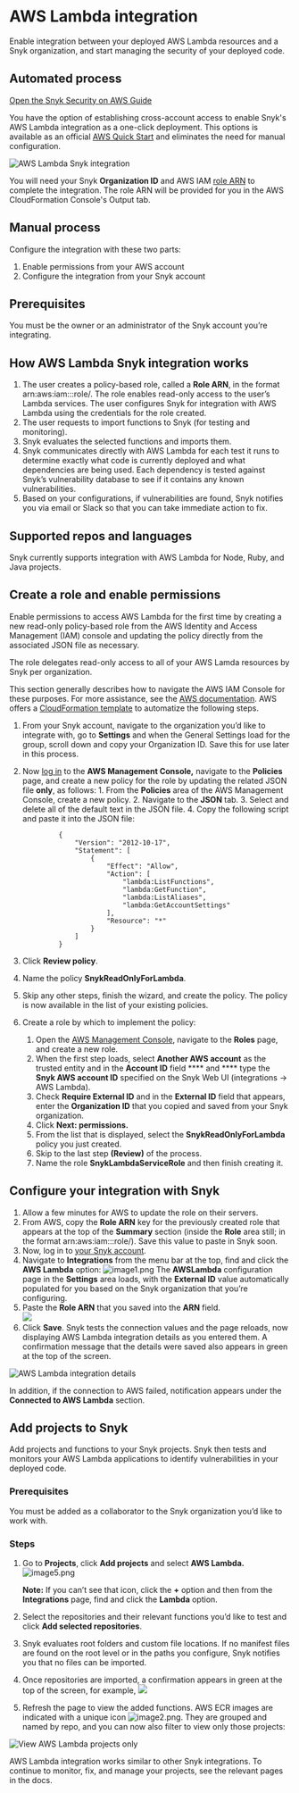 # AWS Lambda integration

Enable integration between your deployed AWS Lambda resources and a Snyk organization, and start managing the security of your deployed code.

## **Automated process**

[Open the Snyk Security on AWS Guide](https://aws.amazon.com/quickstart/architecture/snyk-security/)

You have the option of establishing cross-account access to enable Snyk's AWS Lambda integration as a one-click deployment. This options is available as an official [AWS Quick Start](https://aws.amazon.com/quickstart/architecture/snyk-security/) and eliminates the need for manual configuration.

![AWS Lambda Snyk integration](../../.gitbook/assets/quickstart-snyk-security-lambda.png)

You will need your Snyk **Organization ID** and AWS IAM [role ARN](https://docs.aws.amazon.com/IAM/latest/UserGuide/reference\_identifiers.html#identifiers-arns) to complete the integration. The role ARN will be provided for you in the AWS CloudFormation Console's Output tab.

## **Manual process**

Configure the integration with these two parts:

1. Enable permissions from your AWS account
2. Configure the integration from your Snyk account

## **Prerequisites**

You must be the owner or an administrator of the Snyk account you’re integrating.

## **How AWS Lambda Snyk integration works**

1. The user creates a policy-based role, called a **Role ARN**, in the format arn:aws:iam:::role/. The role enables read-only access to the user’s Lambda services. The user configures Snyk for integration with AWS Lambda using the credentials for the role created.
2. The user requests to import functions to Snyk (for testing and monitoring).
3. Snyk evaluates the selected functions and imports them.
4. Snyk communicates directly with AWS Lambda for each test it runs to determine exactly what code is currently deployed and what dependencies are being used. Each dependency is tested against Snyk’s vulnerability database to see if it contains any known vulnerabilities.
5. Based on your configurations, if vulnerabilities are found, Snyk notifies you via email or Slack so that you can take immediate action to fix.

## Supported repos and languages

Snyk currently supports integration with AWS Lambda for Node, Ruby, and Java projects.

## Create a role and enable permissions

Enable permissions to access AWS Lambda for the first time by creating a new read-only policy-based role from the AWS Identity and Access Management (IAM) console and updating the policy directly from the associated JSON file as necessary.

The role delegates read-only access to all of your AWS Lamda resources by Snyk per organization.

This section generally describes how to navigate the AWS IAM Console for these purposes. For more assistance, see the [AWS documentation](https://docs.aws.amazon.com/IAM/latest/UserGuide/access\_policies\_manage.html). AWS offers a [CloudFormation template](https://aws-quickstart.github.io/quickstart-snyk-security/#\_deployment\_options) to automatize the following steps.

1. From your Snyk account, navigate to the organization you’d like to integrate with, go to **Settings** and when the General Settings load for the group, scroll down and copy your Organization ID. Save this for use later in this process.
2.  Now [log in](https://console.aws.amazon.com/iam/home?#/policies) to the **AWS Management Console,** navigate to the **Policies** page, and create a new policy for the role by updating the related JSON file **only**, as follows: 1. From the **Policies** area of the AWS Management Console, create a new policy. 2. Navigate to the **JSON** tab. 3. Select and delete all of the default text in the JSON file. 4. Copy the following script and paste it into the JSON file:

    ```
             {
                 "Version": "2012-10-17",
                 "Statement": [
                     {
                         "Effect": "Allow",
                         "Action": [
                             "lambda:ListFunctions",
                             "lambda:GetFunction",
                             "lambda:ListAliases",
                             "lambda:GetAccountSettings"
                         ],
                         "Resource": "*"
                     }
                 ]
             }
    ```
3. Click **Review policy**.
4. Name the policy **SnykReadOnlyForLambda**.
5. Skip any other steps, finish the wizard, and create the policy. The policy is now available in the list of your existing policies.
6. Create a role by which to implement the policy:
   1. Open the [AWS Management Console](https://console.aws.amazon.com/iam/home), navigate to the **Roles** page, and create a new role.
   2. When the first step loads, select **Another AWS account** as the trusted entity and in the **Account ID** field \*\*\*\* and \*\*\*\* type the **Snyk AWS account ID** specified on the Snyk Web UI (integrations -> AWS Lambda).
   3. Check **Require External ID** and in the **External ID** field that appears, enter the **Organization ID** that you copied and saved from your Snyk organization.
   4. Click **Next: permissions.**
   5. From the list that is displayed, select the **SnykReadOnlyForLambda** policy you just created.
   6. Skip to the last step **(Review)** of the process.
   7. Name the role **SnykLambdaServiceRole** and then finish creating it.

## Configure your integration with Snyk

1. Allow a few minutes for AWS to update the role on their servers.
2. From AWS, copy the **Role ARN** key for the previously created role that appears at the top of the **Summary** section (inside the **Role** area still; in the format arn:aws:iam:::role/). Save this value to paste in Snyk soon.
3. Now, log in to [your Snyk account](https://app.snyk.io).
4. Navigate to **Integrations** from the menu bar at the top, find and click the **AWS Lambda** option: ![image1.png](../../.gitbook/assets/uuid-f045ee35-1ddd-34e1-bbe3-f225bb9426e4-en.png) The **AWSLambda** configuration page in the **Settings** area loads, with the **External ID** value automatically populated for you based on the Snyk organization that you’re configuring.
5. Paste the **Role ARN** that you saved into the **ARN** field.\
   ![](<../../.gitbook/assets/image (195).png>)
6. Click **Save**. Snyk tests the connection values and the page reloads, now displaying AWS Lambda integration details as you entered them. A confirmation message that the details were saved also appears in green at the top of the screen.

![AWS Lambda integration details](../../.gitbook/assets/uuid-66a8f525-f274-1db4-f691-ca8112fbd8af-en.png)

In addition, if the connection to AWS failed, notification appears under the **Connected to AWS Lambda** section.

## **Add projects to Snyk**

Add projects and functions to your Snyk projects. Snyk then tests and monitors your AWS Lambda applications to identify vulnerabilities in your deployed code.

### **Prerequisites**

You must be added as a collaborator to the Snyk organization you’d like to work with.

### **Steps**

1.  Go to **Projects**, click **Add projects** and select **AWS Lambda.** ![image5.png](../../.gitbook/assets/uuid-89dfeb36-7726-1f89-5366-b7aa603a5898-en.png)

    **Note:** If you can’t see that icon, click the **+** option and then from the **Integrations** page, find and click the **Lambda** option.
2. Select the repositories and their relevant functions you’d like to test and click **Add selected repositories**.
3. Snyk evaluates root folders and custom file locations. If no manifest files are found on the root level or in the paths you configure, Snyk notifies you that no files can be imported.
4. Once repositories are imported, a confirmation appears in green at the top of the screen, for example, ![](../../.gitbook/assets/uuid-ee5c7842-1773-a590-7b75-aa5e960b8108-en.png)
5. Refresh the page to view the added functions. AWS ECR images are indicated with a unique icon <img src="../../.gitbook/assets/Lambda.png" alt="image2.png" data-size="original">. They are grouped and named by repo, and you can now also filter to view only those projects:

![View AWS Lambda projects only](../../.gitbook/assets/uuid-8f54b49d-23ee-637e-45a9-47ca61fe2b9e-en.png)

AWS Lambda integration works similar to other Snyk integrations. To continue to monitor, fix, and manage your projects, see the relevant pages in the docs.
